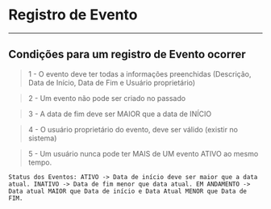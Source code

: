 # Registro de Evento

---

## Condições para um registro de Evento ocorrer

> 1 - O evento deve ter todas a informações preenchidas (Descrição, Data de Início, Data de Fim e Usuário proprietário)

> 2 - Um evento não pode ser criado no passado

> 3 - A data de fim deve ser MAIOR que a data de INÍCIO

> 4 - O usuário proprietário do evento, deve ser válido (existir no sistema)

> 5 - Um usuário nunca pode ter MAIS de UM evento ATIVO ao mesmo tempo.

`Status dos Eventos: ATIVO -> Data de início deve ser maior que a data atual. INATIVO -> Data de fim menor que data atual. EM ANDAMENTO -> Data atual MAIOR que Data de início e Data Atual MENOR que Data de FIM. `
